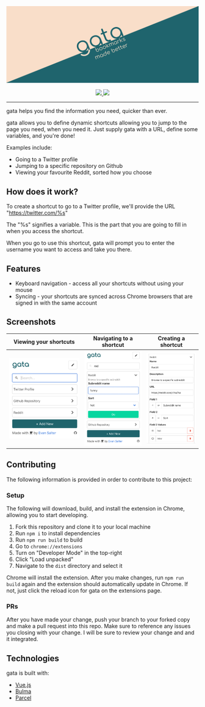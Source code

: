 <p align="center">
  <img src="design/graphics/graphics_Marquee Promo Tile.png"/>
</p>

<p align="center">
  <!-- Chrome extension badge -->
  <a href="https://chrome.google.com/webstore/detail/gata/oidckhmhcapggoekanlbdgfckcjccphk">
    <img src="https://developer.chrome.com/webstore/images/ChromeWebStore_Badge_v2_206x58.png"/>
  </a>
  
  <!-- Firefox extension badge -->
  <a href="https://addons.mozilla.org/en-CA/firefox/addon/gata/">
    <img src="https://addons.cdn.mozilla.net/static/img/addons-buttons/AMO-button_1.png" height="58" />
  </a>
</p>

---

gata helps you find the information you need, quicker than ever.

gata allows you to define dynamic shortcuts allowing you to jump to the page you need, when you need it. Just supply gata with a URL, define some variables, and you're done!

Examples include:
- Going to a Twitter profile
- Jumping to a specific repository on Github
- Viewing your favourite Reddit, sorted how you choose

## How does it work?

To create a shortcut to go to a Twitter profile, we'll provide the URL "https://twitter.com/%s"

The "%s" signifies a variable. This is the part that you are going to fill in when you access the shortcut.

When you go to use this shortcut, gata will prompt you to enter the username you want to access and take you there.

## Features

- Keyboard navigation - access all your shortcuts without using your mouse
- Syncing - your shortcuts are synced across Chrome browsers that are signed in with the same account

## Screenshots

|Viewing your shortcuts|Navigating to a shortcut|Creating a shortcut|
|---|---|---|
|![](design/screenshots/base/screenshot%201.png)|![](design/screenshots/base/screenshot%202.png)|![](design/screenshots/base/screenshot%203.png)|

## Contributing

The following information is provided in order to contribute to this project:

### Setup

The following will download, build, and install the extension in Chrome, allowing you to start developing.

1. Fork this repository and clone it to your local machine
1. Run `npm i` to install dependencies
1. Run `npm run build` to build
1. Go to `chrome://extensions` 
1. Turn on "Developer Mode" in the top-right
1. Click "Load unpacked"
1. Navigate to the `dist` directory and select it

Chrome will install the extension. After you make changes, run `npm run build` again and the extension should automatically update in Chrome. If not, just click the reload icon for gata on the extensions page.

### PRs

After you have made your change, push your branch to your forked copy and make a pull request into this repo. Make sure to reference any issues you closing with your change. I will be sure to review your change and and it integrated.

## Technologies

gata is built with:

- [Vue.js](https://addons.cdn.mozilla.net/static/img/addons-buttons/AMO-button_1.png)
- [Bulma](https://bulma.io/)
- [Parcel](https://parceljs.org/)
